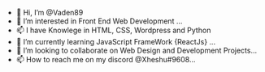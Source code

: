 - 👋 Hi, I’m @Vaden89
- 👀 I’m interested in Front End Web Development ...
- 📫 I have Knowlege in HTML, CSS, Wordpress and Python
- 🌱 I’m currently learning JavaScript FrameWork {ReactJs} ...
- 💞️ I’m looking to collaborate on Web Design and Development Projects...
- 📫 How to reach me on my discord @Xheshu#9608...

<!---
Vaden89/Vaden89 is a ✨ special ✨ repository because its `README.md` (this file) appears on your GitHub profile.
You can click the Preview link to take a look at your changes.
--->
